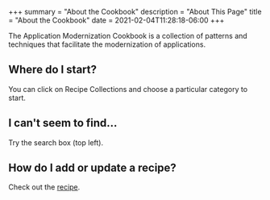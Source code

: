 +++
summary = "About the Cookbook"
description = "About This Page"
title = "About the Cookbook"
date = 2021-02-04T11:28:18-06:00
+++

The Application Modernization Cookbook is a collection of patterns and techniques that facilitate the modernization of applications.

## Where do I start?

You can click on Recipe Collections and choose a particular category to start.

## I can't seem to find...

Try the search box (top left).

## How do I add or update a recipe?

Check out the [recipe](/common/recipes).
